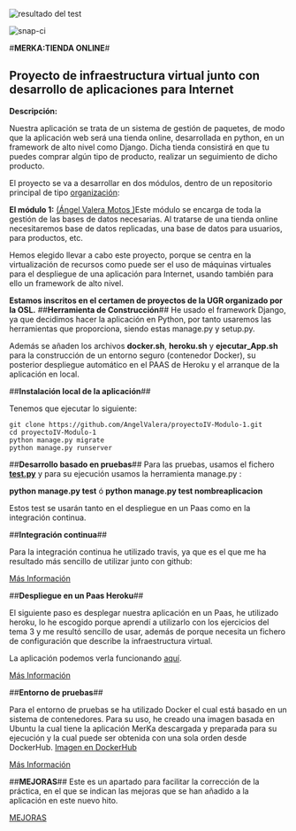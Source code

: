 ![resultado del test](https://travis-ci.org/AngelValera/proyectoIV-Modulo-1.svg?branch=master)

![snap-ci](https://snap-ci.com/AngelValera/proyectoIV-Modulo-1/branch/master/build_image)

#**MERKA:TIENDA ONLINE**#
## **Proyecto de infraestructura virtual junto con desarrollo de aplicaciones para Internet** ##

**Descripción:**

Nuestra aplicación se trata de un sistema de gestión de paquetes, de modo que la aplicación web será una tienda online, desarrollada en python, en un framework de alto nivel como Django. Dicha tienda consistirá en que tu puedes comprar algún tipo de producto, realizar un seguimiento de dicho producto.

El proyecto se va a desarrollar en dos módulos, dentro de un repositorio principal de  tipo [organización](https://github.com/ProyectoIV-DAI/ProyectoIV-Modulo-Principal.git):

**El módulo 1:**  [(Ángel Valera Motos )](https://github.com/AngelValera/proyectoIV-Modulo-1.git)Este módulo se encarga de toda la gestión de las bases de datos necesarias. Al tratarse de una tienda online necesitaremos base de datos replicadas, una base de datos para usuarios, para productos, etc. 

Hemos elegido llevar a cabo este proyecto, porque se centra en la virtualización de recursos como puede ser el uso de máquinas virtuales para el despliegue de una aplicación para Internet, usando también para ello un framework de alto nivel.

**Estamos inscritos en el certamen de proyectos de la UGR organizado por la OSL.**
##**Herramienta de Construcción**##
He usado el framework Django, ya que decidimos hacer la aplicación en Python, por tanto usaremos las herramientas que proporciona, siendo estas manage.py y setup.py.

Además se añaden los archivos **docker.sh**, **heroku.sh** y **ejecutar_App.sh** para la construcción de un entorno seguro (contenedor Docker), su posterior despliegue automático en el PAAS de Heroku y el arranque de la aplicación en local.

##**Instalación local de la aplicación**##

Tenemos que ejecutar lo siguiente:

```
git clone https://github.com/AngelValera/proyectoIV-Modulo-1.git
cd proyectoIV-Modulo-1
python manage.py migrate
python manage.py runserver
```


##**Desarrollo basado en pruebas**##
Para las pruebas, usamos el fichero **[test.py](https://github.com/AngelValera/proyectoIV-Modulo-1/blob/master/merka/tests.py)** y para su ejecución usamos la herramienta manage.py :

**python manage.py test** ó **python manage.py test nombreaplicacion**

Estos test se usarán tanto en el despliegue en un Paas como en la integración continua.

##**Integración continua**##

Para la integración continua he utilizado travis, ya que es el que me ha resultado más sencillo de utilizar junto con github:


[Más Información](https://github.com/AngelValera/proyectoIV-Modulo-1/blob/master/Documentacion/IntCont.md)

##**Despliegue en un Paas Heroku**##

El siguiente paso es desplegar nuestra aplicación en un Paas, he utilizado heroku, lo he escogido porque aprendí a utilizarlo con los ejercicios del tema 3 y me resultó sencillo de usar, además de porque necesita un fichero de configuración que describe la infraestructura virtual.

La aplicación podemos verla funcionando [aquí](https://proyecto-merka.herokuapp.com/).

[Más Información](https://github.com/AngelValera/proyectoIV-Modulo-1/blob/master/Documentacion/PAAS.md)


##**Entorno de pruebas**##

Para el entorno de pruebas se ha utilizado Docker el cual está basado en un sistema de contenedores. Para su uso, he creado una imagen basada en Ubuntu la cual tiene la aplicación MerKa descargada y preparada para su ejecución y la cual puede ser obtenida con una sola orden desde DockerHub. [Imagen en DockerHub](https://hub.docker.com/r/angelvalera/proyectoiv-modulo-1/)

[Más Información](https://github.com/AngelValera/proyectoIV-Modulo-1/blob/master/Documentacion/docker.md)

##**MEJORAS**##
Este es un apartado para facilitar la corrección de la práctica, en el que se indican las mejoras que se han añadido a la aplicación en este nuevo hito.

[MEJORAS]()